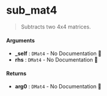 # sub\_mat4

>  Subtracts two 4x4 matrices.

#### Arguments

- **\_self** : `DMat4` \- No Documentation 🚧
- **rhs** : `DMat4` \- No Documentation 🚧

#### Returns

- **arg0** : `DMat4` \- No Documentation 🚧